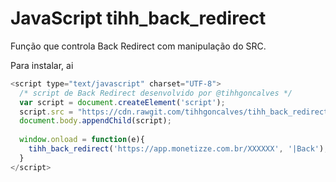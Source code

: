 # JavaScript tihh_back_redirect
Função que controla Back Redirect com manipulação do SRC.

Para instalar, ai

```javascript
<script type="text/javascript" charset="UTF-8">
  /* script de Back Redirect desenvolvido por @tihhgoncalves */
  var script = document.createElement('script');
  script.src = "https://cdn.rawgit.com/tihhgoncalves/tihh_back_redirect/eb5975e9/tihh_back_redirect.min.js";
  document.body.appendChild(script);
  
  window.onload = function(e){ 
    tihh_back_redirect('https://app.monetizze.com.br/XXXXXX', '|Back');
  }
</script>
```
